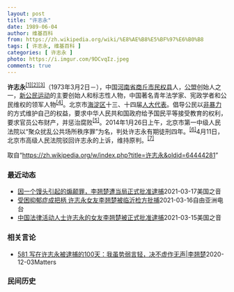 ```yaml
---
layout: post
title: "许志永"
date: 1989-06-04
author: 维基百科
from: https://zh.wikipedia.org/wiki/%E8%AE%B8%E5%BF%97%E6%B0%B8
tags: [ 许志永, 维基百科 ]
categories: [ 许志永 ]
photo: https://i.imgur.com/9DCvqIz.jpeg
comments: true
---
```

<div class="mw-parser-output">
<p><b>许志永</b><sup id="cite_ref-1" class="reference"><a href="#cite_note-1">[1]</a></sup><sup id="cite_ref-2" class="reference"><a href="#cite_note-2">[2]</a></sup><sup id="cite_ref-3" class="reference"><a href="#cite_note-3">[3]</a></sup>（1973年3月2日<span class="useeditintro" title="Template:BLP editintro">－</span>），中国<a href="/wiki/%E6%B2%B3%E5%8D%97%E7%9C%81" title="河南省">河南省</a><a href="/wiki/%E5%95%86%E4%B8%98%E5%B8%82" title="商丘市">商丘市</a><a href="/wiki/%E6%B0%91%E6%9D%83%E5%8E%BF" title="民权县">民权县</a>人，<a href="/wiki/%E5%85%AC%E7%9B%9F" title="公盟">公盟</a>创始人之一，<a href="/wiki/%E6%96%B0%E5%85%AC%E6%B0%91%E8%BF%90%E5%8A%A8" title="新公民运动">新公民运动</a>的主要创始人和标志性人物，中国著名青年法学家、宪政学者和公民维权的领军人物<sup id="cite_ref-VOA0806_4-0" class="reference"><a href="#cite_note-VOA0806-4">[4]</a></sup>。北京市<a href="/wiki/%E6%B5%B7%E6%B7%80%E5%8C%BA" title="海淀区">海淀区</a>十三、十四届<a href="/wiki/%E4%BA%BA%E5%A4%A7%E4%BB%A3%E8%A1%A8" class="mw-redirect" title="人大代表">人大代表</a>。倡导公民以<a href="/wiki/%E9%9D%9E%E6%9A%B4%E5%8A%9B" title="非暴力">非暴力</a>的方式维护自己的权益，要求中华人民共和国政府给予国民平等接受教育的权利，要求官员公布财产，并惩治腐败<sup id="cite_ref-5" class="reference"><a href="#cite_note-5">[5]</a></sup>。2014年1月26日上午，北京市第一中级人民法院以“聚众扰乱公共场所秩序罪”为名，判处许志永有期徒刑四年。<sup id="cite_ref-bpx_6-0" class="reference"><a href="#cite_note-bpx-6">[6]</a></sup>4月11日，北京市高级人民法院驳回许志永的上诉，维持原判。<sup id="cite_ref-app_7-0" class="reference"><a href="#cite_note-app-7">[7]</a></sup>
</p>
</div><noscript><img src="//zh.wikipedia.org/wiki/Special:CentralAutoLogin/start?type=1x1" alt="" title="" width="1" height="1" style="border: none; position: absolute;"></noscript>
<div class="printfooter">取自“<a dir="ltr" href="https://zh.wikipedia.org/w/index.php?title=许志永&amp;oldid=64444281">https://zh.wikipedia.org/w/index.php?title=许志永&amp;oldid=64444281</a>”</div><div id="recent-news"><h3>最近动态</h3><ul><li><a href="https://nodebe4.github.io/waimei/2021-03-17/%E5%9B%A0%E4%B8%80%E4%B8%AA%E9%A6%92%E5%A4%B4%E5%BC%95%E8%B5%B7%E7%9A%84%E7%85%BD%E9%A2%A0%E7%BD%AA-%E6%9D%8E%E7%BF%98%E6%A5%9A%E9%81%AD%E5%BD%93%E5%B1%80%E6%AD%A3%E5%BC%8F%E6%89%B9%E5%87%86%E9%80%AE%E6%8D%95" title="因一个馒头引起的煽颠罪，李翘楚遭当局正式批准逮捕—— Wed, 17 Mar 2021 10:30:19 GMT 中国民运人士许志永的女友李翘楚 (照片来自维权网) 因一个馒头引起的煽颠罪，李翘...">因一个馒头引起的煽颠罪，李翘楚遭当局正式批准逮捕</a><time>2021-03-17</time><a class="tag">美国之音</a></li>
<li><a href="https://nodebe4.github.io/waimei/2021-03-16/%E5%8F%97%E5%9B%B0%E6%8A%91%E9%83%81%E7%97%87%E6%88%90%E6%8A%8A%E6%9F%84-%E8%AE%B8%E5%BF%97%E6%B0%B8%E5%A5%B3%E5%8F%8B%E6%9D%8E%E7%BF%98%E6%A5%9A%E8%A2%AB%E4%B8%B4%E6%B2%82%E6%A3%80%E6%96%B9%E6%89%B9%E6%8D%95" title="受困抑郁症成把柄 许志永女友李翘楚被临沂检方批捕—— 中国“新公民运动”发起人许志永的女友，同样投入公民运动的李翘楚被公安从北京带到山东超过一个月后，被当局正式批捕。外界担心，当局为了防范“厦门...">受困抑郁症成把柄  许志永女友李翘楚被临沂检方批捕</a><time>2021-03-16</time><a class="tag">自由亚洲电台</a></li>
<li><a href="https://nodebe4.github.io/waimei/2021-03-15/%E4%B8%AD%E5%9B%BD%E6%B3%95%E5%BE%8B%E6%B4%BB%E5%8A%A8%E4%BA%BA%E5%A3%AB%E8%AE%B8%E5%BF%97%E6%B0%B8%E7%9A%84%E5%A5%B3%E5%8F%8B%E6%9D%8E%E7%BF%98%E6%A5%9A%E8%A2%AB%E6%AD%A3%E5%BC%8F%E6%89%B9%E5%87%86%E9%80%AE%E6%8D%95" title="中国法律活动人士许志永的女友李翘楚被正式批准逮捕—— Mon, 15 Mar 2021 21:51:55 GMT 李翘楚和许志永（罗胜春推特账户提供） 据维权网信息中心发布的消息，知名的中国法律...">中国法律活动人士许志永的女友李翘楚被正式批准逮捕</a><time>2021-03-15</time><a class="tag">美国之音</a></li>
</ul></div><div id="open-opinion"><h3>相关言论</h3><ul><li><a href="https://nodebe4.github.io/opinion/2020-12-03/581-%E5%86%99%E5%9C%A8%E8%AE%B8%E5%BF%97%E6%B0%B8%E8%A2%AB%E9%80%AE%E6%8D%95%E7%9A%84100%E5%A4%A9-%E6%88%91%E8%99%BD%E5%8A%BF%E5%BC%B1%E8%A8%80%E8%BD%BB-%E5%86%B3%E4%B8%8D%E8%99%9A%E4%BD%9C%E6%97%A0%E5%A3%B0-%E6%9D%8E%E7%BF%98%E6%A5%9A/" title="野兽爱智慧">581 写在许志永被逮捕的100天：我虽势弱言轻，决不虚作无声|李翘楚</a><time>2020-12-03</time><a class="tag">Matters</a></li>
</ul></div><div id="mjls-record"><h3>民间历史</h3><ul></ul></div>